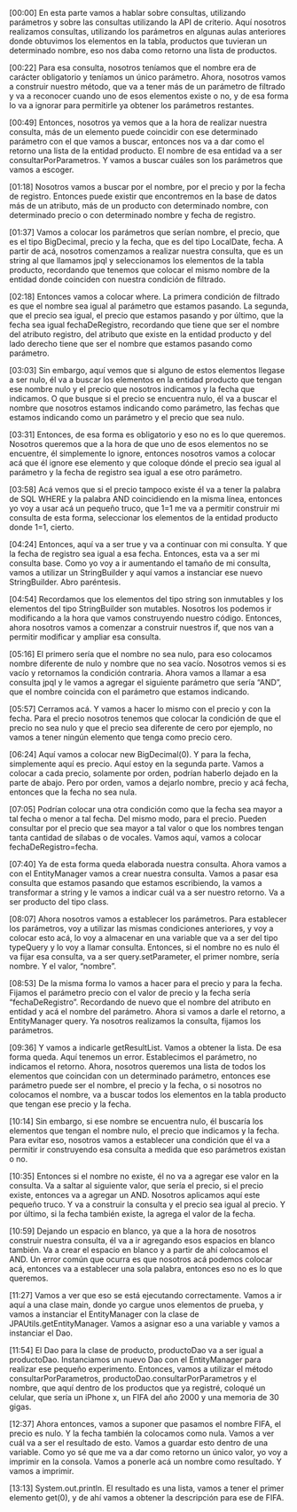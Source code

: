 [00:00] En esta parte vamos a hablar sobre consultas, utilizando parámetros y sobre las consultas utilizando la API de criterio. Aquí nosotros realizamos consultas, utilizando los parámetros en algunas aulas anteriores donde obtuvimos los elementos en la tabla, productos que tuvieran un determinado nombre, eso nos daba como retorno una lista de productos.

[00:22] Para esa consulta, nosotros teníamos que el nombre era de carácter obligatorio y teníamos un único parámetro. Ahora, nosotros vamos a construir nuestro método, que va a tener más de un parámetro de filtrado y va a reconocer cuando uno de esos elementos existe o no, y de esa forma lo va a ignorar para permitirle ya obtener los parámetros restantes.

[00:49] Entonces, nosotros ya vemos que a la hora de realizar nuestra consulta, más de un elemento puede coincidir con ese determinado parámetro con el que vamos a buscar, entonces nos va a dar como el retorno una lista de la entidad producto. El nombre de esa entidad va a ser consultarPorParametros. Y vamos a buscar cuáles son los parámetros que vamos a escoger.

[01:18] Nosotros vamos a buscar por el nombre, por el precio y por la fecha de registro. Entonces puede existir que encontremos en la base de datos más de un atributo, más de un producto con determinado nombre, con determinado precio o con determinado nombre y fecha de registro.

[01:37] Vamos a colocar los parámetros que serían nombre, el precio, que es el tipo BigDecimal, precio y la fecha, que es del tipo LocalDate, fecha. A partir de acá, nosotros comenzamos a realizar nuestra consulta, que es un string al que llamamos jpql y seleccionamos los elementos de la tabla producto, recordando que tenemos que colocar el mismo nombre de la entidad donde coinciden con nuestra condición de filtrado.

[02:18] Entonces vamos a colocar where. La primera condición de filtrado es que el nombre sea igual al parámetro que estamos pasando. La segunda, que el precio sea igual, el precio que estamos pasando y por último, que la fecha sea igual fechaDeRegistro, recordando que tiene que ser el nombre del atributo registro, del atributo que existe en la entidad producto y del lado derecho tiene que ser el nombre que estamos pasando como parámetro.

[03:03] Sin embargo, aquí vemos que si alguno de estos elementos llegase a ser nulo, él va a buscar los elementos en la entidad producto que tengan ese nombre nulo y el precio que nosotros indicamos y la fecha que indicamos. O que busque si el precio se encuentra nulo, él va a buscar el nombre que nosotros estamos indicando como parámetro, las fechas que estamos indicando como un parámetro y el precio que sea nulo.

[03:31] Entonces, de esa forma es obligatorio y eso no es lo que queremos. Nosotros queremos que a la hora de que uno de esos elementos no se encuentre, él simplemente lo ignore, entonces nosotros vamos a colocar acá que él ignore ese elemento y que coloque dónde el precio sea igual al parámetro y la fecha de registro sea igual a ese otro parámetro.

[03:58] Acá vemos que si el precio tampoco existe él va a tener la palabra de SQL WHERE y la palabra AND coincidiendo en la misma línea, entonces yo voy a usar acá un pequeño truco, que 1=1 me va a permitir construir mi consulta de esta forma, seleccionar los elementos de la entidad producto donde 1=1, cierto.

[04:24] Entonces, aquí va a ser true y va a continuar con mi consulta. Y que la fecha de registro sea igual a esa fecha. Entonces, esta va a ser mi consulta base. Como yo voy a ir aumentando el tamaño de mi consulta, vamos a utilizar un StringBuilder y aquí vamos a instanciar ese nuevo StringBuilder. Abro paréntesis.

[04:54] Recordamos que los elementos del tipo string son inmutables y los elementos del tipo StringBuilder son mutables. Nosotros los podemos ir modificando a la hora que vamos construyendo nuestro código. Entonces, ahora nosotros vamos a comenzar a construir nuestros if, que nos van a permitir modificar y ampliar esa consulta.

[05:16] El primero sería que el nombre no sea nulo, para eso colocamos nombre diferente de nulo y nombre que no sea vacío. Nosotros vemos si es vacío y retornamos la condición contraria. Ahora vamos a llamar a esa consulta jpql y le vamos a agregar el siguiente parámetro que sería “AND”, que el nombre coincida con el parámetro que estamos indicando.

[05:57] Cerramos acá. Y vamos a hacer lo mismo con el precio y con la fecha. Para el precio nosotros tenemos que colocar la condición de que el precio no sea nulo y que el precio sea diferente de cero por ejemplo, no vamos a tener ningún elemento que tenga como precio cero.

[06:24] Aquí vamos a colocar new BigDecimal(0). Y para la fecha, simplemente aquí es precio. Aquí estoy en la segunda parte. Vamos a colocar a cada precio, solamente por orden, podrían haberlo dejado en la parte de abajo. Pero por orden, vamos a dejarlo nombre, precio y acá fecha, entonces que la fecha no sea nula.

[07:05] Podrían colocar una otra condición como que la fecha sea mayor a tal fecha o menor a tal fecha. Del mismo modo, para el precio. Pueden consultar por el precio que sea mayor a tal valor o que los nombres tengan tanta cantidad de sílabas o de vocales. Vamos aquí, vamos a colocar fechaDeRegistro=fecha.

[07:40] Ya de esta forma queda elaborada nuestra consulta. Ahora vamos a con el EntityManager vamos a crear nuestra consulta. Vamos a pasar esa consulta que estamos pasando que estamos escribiendo, la vamos a transformar a string y le vamos a indicar cuál va a ser nuestro retorno. Va a ser producto del tipo class.

[08:07] Ahora nosotros vamos a establecer los parámetros. Para establecer los parámetros, voy a utilizar las mismas condiciones anteriores, y voy a colocar esto acá, lo voy a almacenar en una variable que va a ser del tipo typeQuery y lo voy a llamar consulta. Entonces, si el nombre no es nulo él va fijar esa consulta, va a ser query.setParameter, el primer nombre, sería nombre. Y el valor, “nombre”.

[08:53] De la misma forma lo vamos a hacer para el precio y para la fecha. Fijamos el parámetro precio con el valor de precio y la fecha sería “fechaDeRegistro”. Recordando de nuevo que el nombre del atributo en entidad y acá el nombre del parámetro. Ahora si vamos a darle el retorno, a EntityManager query. Ya nosotros realizamos la consulta, fijamos los parámetros.

[09:36] Y vamos a indicarle getResultList. Vamos a obtener la lista. De esa forma queda. Aquí tenemos un error. Establecimos el parámetro, no indicamos el retorno. Ahora, nosotros queremos una lista de todos los elementos que coincidan con un determinado parámetro, entonces ese parámetro puede ser el nombre, el precio y la fecha, o si nosotros no colocamos el nombre, va a buscar todos los elementos en la tabla producto que tengan ese precio y la fecha.

[10:14] Sin embargo, si ese nombre se encuentra nulo, él buscaría los elementos que tengan el nombre nulo, el precio que indicamos y la fecha. Para evitar eso, nosotros vamos a establecer una condición que él va a permitir ir construyendo esa consulta a medida que eso parámetros existan o no.

[10:35] Entonces si el nombre no existe, él no va a agregar ese valor en la consulta. Va a saltar al siguiente valor, que sería el precio, si el precio existe, entonces va a agregar un AND. Nosotros aplicamos aquí este pequeño truco. Y va a construir la consulta y el precio sea igual al precio. Y por último, si la fecha también existe, la agrega el valor de la fecha.

[10:59] Dejando un espacio en blanco, ya que a la hora de nosotros construir nuestra consulta, él va a ir agregando esos espacios en blanco también. Va a crear el espacio en blanco y a partir de ahí colocamos el AND. Un error común que ocurra es que nosotros acá podemos colocar acá, entonces va a establecer una sola palabra, entonces eso no es lo que queremos.

[11:27] Vamos a ver que eso se está ejecutando correctamente. Vamos a ir aquí a una clase main, donde yo cargue unos elementos de prueba, y vamos a instanciar el EntityManager con la clase de JPAUtils.getEntityManager. Vamos a asignar eso a una variable y vamos a instanciar el Dao.

[11:54] El Dao para la clase de producto, productoDao va a ser igual a productoDao. Instanciamos un nuevo Dao con el EntityManager para realizar ese pequeño experimento. Entonces, vamos a utilizar el método consultarPorParametros, productoDao.consultarPorParametros y el nombre, que aquí dentro de los productos que ya registré, coloqué un celular, que sería un iPhone x, un FIFA del año 2000 y una memoria de 30 gigas.

[12:37] Ahora entonces, vamos a suponer que pasamos el nombre FIFA, el precio es nulo. Y la fecha también la colocamos como nula. Vamos a ver cuál va a ser el resultado de esto. Vamos a guardar esto dentro de una variable. Como yo sé que me va a dar como retorno un único valor, yo voy a imprimir en la consola. Vamos a ponerle acá un nombre como resultado. Y vamos a imprimir.

[13:13] System.out.println. El resultado es una lista, vamos a tener el primer elemento get(0), y de ahí vamos a obtener la descripción para ese de FIFA.